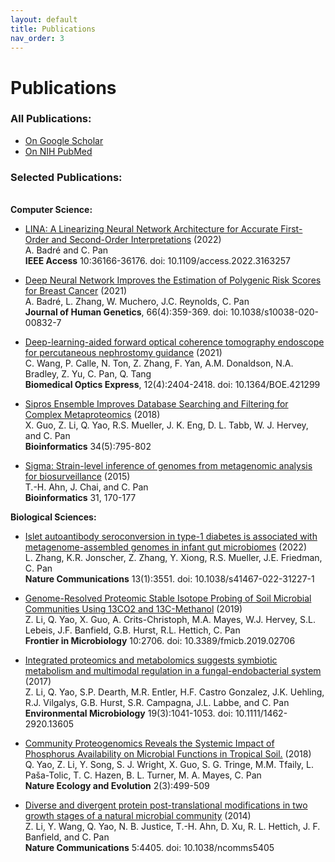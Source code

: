```yaml
---
layout: default
title: Publications
nav_order: 3
---
```

# Publications

### **All Publications:**
- [On Google Scholar](https://scholar.google.com/citations?hl=en&user=m2ORdeYAAAAJ&view_op=list_works&sortby=pubdate)
- [On NIH PubMed](https://pubmed.ncbi.nlm.nih.gov/?term=Chongle+Pan+%5BAuthor%5D&sort=date)
  
### **Selected Publications:**
\
**Computer Science:**

- [LINA: A Linearizing Neural Network Architecture for Accurate First-Order and Second-Order Interpretations](https://ieeexplore.ieee.org/document/9745057) (2022)   
   A. Badré and C. Pan    
   **IEEE Access** 10:36166-36176. doi: 10.1109/access.2022.3163257

- [Deep Neural Network Improves the Estimation of Polygenic Risk Scores for Breast Cancer](https://www.nature.com/articles/s10038-020-00832-7) (2021)  
  A. Badré, L. Zhang, W. Muchero, J.C. Reynolds, C. Pan    
  **Journal of Human Genetics**, 66(4):359-369. doi: 10.1038/s10038-020-00832-7

- [Deep-learning-aided forward optical coherence tomography endoscope for percutaneous nephrostomy guidance](https://www.osapublishing.org/boe/fulltext.cfm?uri=boe-12-4-2404&id=449681) (2021)   
  C. Wang, P. Calle, N. Ton, Z. Zhang, F. Yan, A.M. Donaldson, N.A. Bradley, Z. Yu, C. Pan, Q. Tang  
  **Biomedical Optics Express**, 12(4):2404-2418. doi: 10.1364/BOE.421299

- [Sipros Ensemble Improves Database Searching and Filtering for Complex Metaproteomics](https://academic.oup.com/bioinformatics/article/34/5/795/4209993) (2018)  
  X. Guo, Z. Li, Q. Yao, R.S. Mueller, J. K. Eng, D. L. Tabb, W. J. Hervey, and C. Pan   
  **Bioinformatics** 34(5):795-802

- [Sigma: Strain-level inference of genomes from metagenomic analysis for biosurveillance](https://academic.oup.com/bioinformatics/article-lookup/doi/10.1093/bioinformatics/btu641) (2015)  
  T.-H. Ahn, J. Chai, and C. Pan   
  **Bioinformatics** 31, 170-177


  
**Biological Sciences:**
    
  
- [Islet autoantibody seroconversion in type-1 diabetes is associated with metagenome-assembled genomes in infant gut microbiomes](https://www.nature.com/articles/s41467-022-31227-1) (2022)  
  L. Zhang, K.R. Jonscher, Z. Zhang, Y. Xiong, R.S. Mueller, J.E. Friedman, C. Pan  
  **Nature Communications** 13(1):3551. doi: 10.1038/s41467-022-31227-1   

- [Genome-Resolved Proteomic Stable Isotope Probing of Soil Microbial Communities Using 13CO2 and 13C-Methanol](https://www.frontiersin.org/articles/10.3389/fmicb.2019.02706/full)  (2019)  
  Z. Li, Q. Yao, X. Guo, A. Crits-Christoph, M.A. Mayes, W.J. Hervey, S.L. Lebeis, J.F. Banfield, G.B. Hurst, R.L. Hettich, C. Pan  
  **Frontier in Microbiology** 10:2706. doi: 10.3389/fmicb.2019.02706

- [Integrated proteomics and metabolomics suggests symbiotic metabolism and multimodal regulation in a fungal-endobacterial system](https://www.nature.com/articles/s41564-019-0449-y) (2017)   
  Z. Li, Q. Yao, S.P. Dearth, M.R. Entler, H.F. Castro Gonzalez, J.K. Uehling, R.J. Vilgalys, G.B. Hurst, S.R. Campagna, J.L. Labbe, and C. Pan   
  **Environmental Microbiology** 19(3):1041-1053. doi: 10.1111/1462-2920.13605

- [Community Proteogenomics Reveals the Systemic Impact of Phosphorus Availability on Microbial Functions in Tropical Soil.](https://www.nature.com/articles/s41559-017-0463-5) (2018)  
   Q. Yao, Z. Li, Y. Song, S. J. Wright, X. Guo, S. G. Tringe, M.M. Tfaily, L. Paša-Tolic, T. C. Hazen, B. L. Turner, M. A. Mayes, C. Pan   
   **Nature Ecology and Evolution** 2(3):499-509

- [Diverse and divergent protein post-translational modifications in two growth stages of a natural microbial community](https://www.nature.com/articles/ncomms5405) (2014)   
  Z. Li, Y. Wang, Q. Yao, N. B. Justice, T.-H. Ahn, D. Xu, R. L. Hettich, J. F. Banfield, and C. Pan      
  **Nature Communications** 5:4405. doi: 10.1038/ncomms5405   

